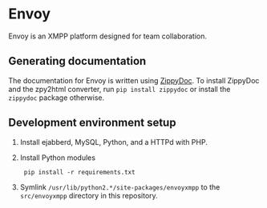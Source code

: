 Envoy
=====

Envoy is an XMPP platform designed for team collaboration.

## Generating documentation

The documentation for Envoy is written using [ZippyDoc](http://cryto.net/zippydoc). To install ZippyDoc and the
zpy2html converter, run `pip install zippydoc` or install the `zippydoc` package otherwise.


## Development environment setup

1. Install ejabberd, MySQL, Python, and a HTTPd with PHP.
2. Install Python modules
   
        pip install -r requirements.txt

3. Symlink `/usr/lib/python2.*/site-packages/envoyxmpp` to the `src/envoyxmpp` directory in this repository.
